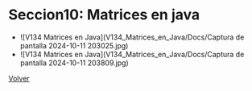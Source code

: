 # Seccion10: Matrices en java
* ![V134 Matrices en Java](V134_Matrices_en_Java/Docs/Captura de pantalla 2024-10-11 203025.jpg)
* ![V134 Matrices en Java](V134_Matrices_en_Java/Docs/Captura de pantalla 2024-10-11 203809.jpg)

[Volver](../)
